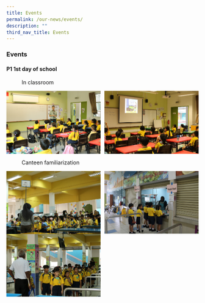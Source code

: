```yaml
---
title: Events
permalink: /our-news/events/
description: ""
third_nav_title: Events
---
```

### **Events**
#### **P1 1st day of school**

<figure>
	<figcaption>  In classroom
 </figcaption>
</figure>

<img src="/images/Events/2023%20P1%201stday/Classroom%20fam%20(1).JPG" style="width:49%" align=left>
<img src="/images/Events/2023%20P1%201stday/Classroom%20fam%20(2).JPG" style="width:49%" align=right>

<br clear="left">


<figure>
	<figcaption>  Canteen familiarization 
 </figcaption>
</figure>

<img src="/images/Events/2023%20P1%201stday/canteen%20fam%20(1).JPG" style="width:49%" align=left>
<img src="/images/2023%20P1%201stday/canteen%20fam%20(2).JPG" style="width:49%" align=right>

<br clear="left">

<img src="/images/Events/2023%20P1%201stday/canteen%20fam%20(3).JPG" style="width:49%" align=left>